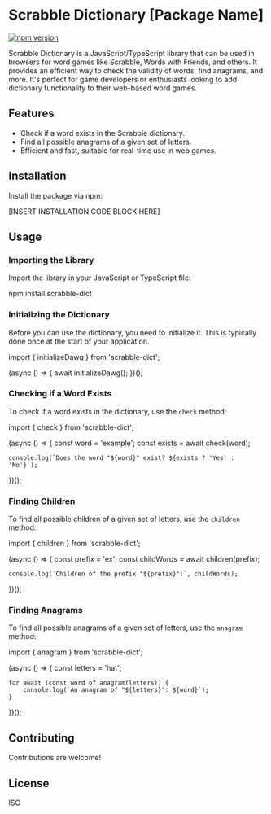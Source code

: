 # Scrabble Dictionary [Package Name]

[![npm version](https://badge.fury.io/js/your-package-name.svg)](https://badge.fury.io/js/your-package-name)

Scrabble Dictionary is a JavaScript/TypeScript library that can be used in browsers for word games like Scrabble, Words with Friends, and others. It provides an efficient way to check the validity of words, find anagrams, and more. It's perfect for game developers or enthusiasts looking to add dictionary functionality to their web-based word games.

## Features

- Check if a word exists in the Scrabble dictionary.
- Find all possible anagrams of a given set of letters.
- Efficient and fast, suitable for real-time use in web games.

## Installation

Install the package via npm:

[INSERT INSTALLATION CODE BLOCK HERE]

## Usage

### Importing the Library

Import the library in your JavaScript or TypeScript file:

npm install scrabble-dict

### Initializing the Dictionary

Before you can use the dictionary, you need to initialize it. This is typically done once at the start of your application.

import { initializeDawg } from 'scrabble-dict';

(async () => {
    await initializeDawg();
})();

### Checking if a Word Exists

To check if a word exists in the dictionary, use the `check` method:

import { check } from 'scrabble-dict';

(async () => {
    const word = 'example';
    const exists = await check(word);

    console.log(`Does the word "${word}" exist? ${exists ? 'Yes' : 'No'}`);
})();

### Finding Children

To find all possible children of a given set of letters, use the `children` method:

import { children } from 'scrabble-dict';

(async () => {
    const prefix = 'ex';
    const childWords = await children(prefix);

    console.log(`Children of the prefix "${prefix}":`, childWords);
})();

### Finding Anagrams

To find all possible anagrams of a given set of letters, use the `anagram` method:

import { anagram } from 'scrabble-dict';

(async () => {
    const letters = 'hat';

    for await (const word of anagram(letters)) {
        console.log(`An anagram of "${letters}": ${word}`);
    }
})();

## Contributing

Contributions are welcome!

## License

ISC
